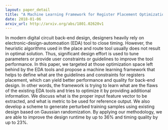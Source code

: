 ```yaml
---
layout: paper_detail
title: "A Machine Learning Framework for Register Placement Optimization in Digital Circuit Design"
date: 2018-01-06
arxiv_url: http://arxiv.org/abs/1801.02620v1
---
```


In modern digital circuit back-end design, designers heavily rely on electronic-design-automoation (EDA) tool to close timing. However, the heuristic algorithms used in the place and route tool usually does not result in optimal solution. Thus, significant design effort is used to tune parameters or provide user constraints or guidelines to improve the tool performance. In this paper, we targeted at those optimization space left behind by the EDA tools and propose a machine learning framework that helps to define what are the guidelines and constraints for registers placement, which can yield better performance and quality for back-end design. In other words, the framework is trying to learn what are the flaws of the existing EDA tools and tries to optimize it by providing additional information. We discuss what is the proper input feature vector to be extracted, and what is metric to be used for reference output. We also develop a scheme to generate perturbed training samples using existing design based on Gaussian randomization. By applying our methodology, we are able to improve the design runtime by up to 36% and timing quality by up to 23%.
